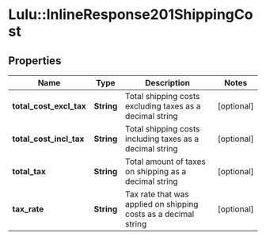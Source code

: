 # Lulu::InlineResponse201ShippingCost

## Properties
Name | Type | Description | Notes
------------ | ------------- | ------------- | -------------
**total_cost_excl_tax** | **String** | Total shipping costs excluding taxes as a decimal string | [optional] 
**total_cost_incl_tax** | **String** | Total shipping costs including taxes as a decimal string | [optional] 
**total_tax** | **String** | Total amount of taxes on shipping as a decimal string | [optional] 
**tax_rate** | **String** | Tax rate that was applied on shipping costs as a decimal string | [optional] 



